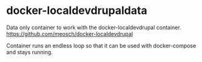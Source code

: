 # docker-localdevdrupaldata
Data only container to work with the docker-localdevdrupal container. https://github.com/meosch/docker-localdevdrupal

Container runs an endless loop so that it can be used with docker-compose and stays running.
